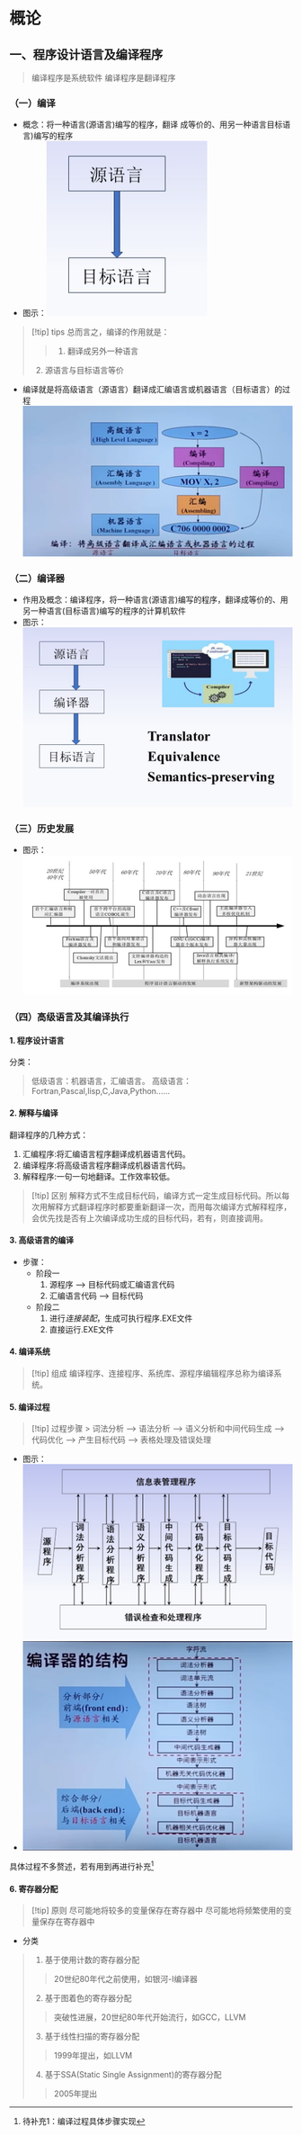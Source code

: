 # 概论

## 一、程序设计语言及编译程序

>编译程序是系统软件
>编译程序是翻译程序
### （一）编译

- 概念：将一种语言(源语言)编写的程序，翻译 成等价的、用另一种语言目标语言)编写的程序
- 图示：![](../../../../assets/Pasted%20image%2020240910163906.png)
>[!tip] tips 
>总而言之，编译的作用就是：
>>1. 翻译成另外一种语言
>2. 源语言与目标语言等价

- 编译就是将高级语言（源语言）翻译成汇编语言或机器语言（目标语言）的过程
	![](assets/Pasted%20image%2020241024193131.png)
### （二）编译器

- 作用及概念：编译程序，将一种语言(源语言)编写的程序，翻译成等价的、用另一种语言(目标语言)编写的程序的计算机软件
- 图示：![](../../../../assets/Pasted%20image%2020240910164151.png)
### （三）历史发展

- 图示：![](../../../../assets/Pasted%20image%2020240910164256.png)
### （四）高级语言及其编译执行
#### 1. 程序设计语言

分类：
> 低级语言：机器语言，汇编语言。
> 高级语言：Fortran,Pascal,lisp,C,Java,Python......
#### 2. 解释与编译

翻译程序的几种方式：
1. 汇编程序:将汇编语言程序翻译成机器语言代码。
2. 编译程序:将高级语言程序翻译成机器语言代码。
3. 解释程序:一句一句地翻译。工作效率较低。

>[!tip] 区别 
>解释方式不生成目标代码，编译方式一定生成目标代码。所以每次用解释方式翻译程序时都要重新翻译一次，而用每次编译方式解释程序，会优先找是否有上次编译成功生成的目标代码，若有，则直接调用。

#### 3. 高级语言的编译

- 步骤：
	- 阶段一
		1. 源程序 --> 目标代码或汇编语言代码
		2. 汇编语言代码 --> 目标代码
	- 阶段二
		1. 进行*连接装配*，生成可执行程序.EXE文件
		2. 直接运行.EXE文件
#### 4. 编译系统

>[!tip] 组成
>编译程序、连接程序、系统库、源程序编辑程序总称为编译系统。
#### 5. 编译过程

>[!tip] 过程步骤
	> 词法分析 --> 语法分析 --> 语义分析和中间代码生成 --> 代码优化 --> 产生目标代码 --> 表格处理及错误处理

- 图示：![](../../../../assets/Pasted%20image%2020240910174448.png)
- ![](assets/Pasted%20image%2020241024193956.png)

具体过程不多赘述，若有用到再进行补充[^1]
#### 6. 寄存器分配

>[!tip] 原则
>尽可能地将较多的变量保存在寄存器中
>尽可能地将频繁使用的变量保存在寄存器中

- 分类
>1. 基于使用计数的寄存器分配
>	>20世纪80年代之前使用，如银河-I编译器
>2. 基于图着色的寄存器分配
>	>突破性进展，20世纪80年代开始流行，如GCC，LLVM
>3. 基于线性扫描的寄存器分配
>	>1999年提出，如LLVM
>4. 基于SSA(Static Single Assignment)的寄存器分配
>	>2005年提出




[^1]: 待补充1：编译过程具体步骤实现
